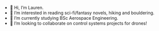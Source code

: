 - 👋 Hi, I’m Lauren.
- 👀 I’m interested in reading sci-fi/fantasy novels, hiking and bouldering.
- 🌱 I’m currently studying BSc Aerospace Engineering.
- 💞️ I’m looking to collaborate on control systems projects for drones!

